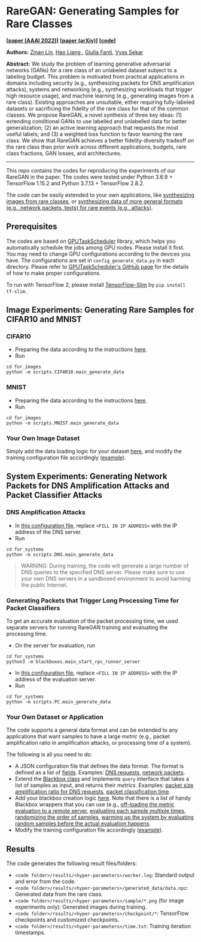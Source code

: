 # RareGAN: Generating Samples for Rare Classes

**[[paper (AAAI 2022)](#)]**
**[[paper (arXiv)](https://arxiv.org/abs/2203.10674)]**
**[[code](https://github.com/fjxmlzn/RareGAN)]**


**Authors:** [Zinan Lin](http://www.andrew.cmu.edu/user/zinanl/), [Hao Liang ](https://www.linkedin.com/in/hao-liang-5b5020198/), [Giulia Fanti](https://www.andrew.cmu.edu/user/gfanti/), [Vyas Sekar](https://users.ece.cmu.edu/~vsekar/)

**Abstract:** We study the problem of learning generative adversarial networks (GANs) for a rare class of an unlabeled dataset subject to a labeling budget. This problem is motivated from practical applications in domains including security (e.g., synthesizing packets for DNS amplification attacks), systems and networking (e.g., synthesizing workloads that trigger high resource usage), and machine learning (e.g., generating images from a rare class). Existing approaches are unsuitable, either requiring fully-labeled datasets or sacrificing the fidelity of the rare class for that of the common classes. We propose RareGAN, a novel synthesis of three key ideas: (1) extending conditional GANs to use labelled and unlabelled data for better generalization; (2) an active learning approach that requests the most useful labels; and (3) a weighted loss function to favor learning the rare class. We show that RareGAN achieves a better fidelity-diversity tradeoff on the rare class than prior work across different applications, budgets, rare class fractions, GAN losses, and architectures.

---
This repo contains the codes for reproducing the experiments of our RareGAN in the paper. The codes were tested under Python 3.6.9 + TensorFlow 1.15.2 and Python 3.7.13 + TensorFlow 2.8.2.

The code can be easily extended to your own applications, like [synthesizing images from rare classes](#extend-image), or [synthesizing data of more general formats (e.g., network packets, texts) for rare events (e.g., attacks)](#extend-network).

## Prerequisites

The codes are based on [GPUTaskScheduler](https://github.com/fjxmlzn/GPUTaskScheduler) library, which helps you automatically schedule the jobs among GPU nodes. Please install it first. You may need to change GPU configurations according to the devices you have. The configurations are set in `config_generate_data.py` in each directory. Please refer to [GPUTaskScheduler's GitHub page](https://github.com/fjxmlzn/GPUTaskScheduler) for the details of how to make proper configurations.

To run with TensorFlow 2, please install [TensorFlow-Slim](https://github.com/google-research/tf-slim) by `pip install tf-slim`.

## Image Experiments: Generating Rare Samples for CIFAR10 and MNIST

### CIFAR10

* Preparing the data according to the instructions [here](for_images/data/CIFAR10/README.md).
* Run

```
cd for_images
python -m scripts.CIFAR10.main_generate_data
```

### MNIST

* Preparing the data according to the instructions [here](for_images/data/MNIST/README.md).
* Run

```
cd for_images
python -m scripts.MNIST.main_generate_data
```

### <span id="extend-image">Your Own Image Dataset</span>
Simply add the data loading logic for your dataset [here](for_images/lib/data/load_data.py), and modify the training configuration file accordingly ([example](for_images/scripts/CIFAR10/config_generate_data.py)).

## System Experiments: Generating Network Packets for DNS Amplification Attacks and Packet Classifier Attacks

### DNS Amplification Attacks

* In [this configuration file](for_systems/scripts/DNS/config_generate_data.py), replace `<FILL IN IP ADDRESS>` with the IP address of the DNS server.
* Run

```
cd for_systems
python -m scripts.DNS.main_generate_data
```

> WARNING: During training, the code will generate a large number of DNS queries to the specified DNS server. Please make sure to use your own DNS servers in a sandboxed environment to avoid harming the public Internet. 

### Generating Packets that Trigger Long Processing Time for Packet Classifiers

To get an accurate evaluation of the packet processing time, we used separate servers for running RareGAN training and evaluating the processing time.

* On the server for evaluation, run

```
cd for_systems
python3 -m blackboxes.main_start_rpc_runner_server
```

* In [this configuration file](for_systems/scripts/PC/config_generate_data.py), replace `<FILL IN IP ADDRESS>` with the IP address of the evaluation server.
* Run

```
cd for_systems
python -m scripts.PC.main_generate_data
```

### <span id="extend-network">Your Own Dataset or Application</span>

The code supports a general data format and can be extended to any applications that want samples to have a large *metric* (e.g., packet amplification ratio in amplification attacks, or processing time of a system).

The following is all you need to do:

* A JSON configuration file that defines the data format. The format is defined as a list of [fields](for_systems/lib/data/fields.py). Examples: [DNS requests](for_systems/input_definitions/dns_input_definition.json), [network packets](for_systems/input_definitions/packet_classification_input_definition.json).
* Extend the [Blackbox class](for_systems/blackboxes/blackbox.py) and implements `query` interface that takes a list of samples as input, and returns their *metrics*. Examples: [packet size amplification ratio for DNS requests](for_systems/blackboxes/dns_blackbox.py), [packet classification time](for_systems/blackboxes/packet_classification_blackbox.py).
* Add your blackbox creation logic [here](for_systems/blackboxes/blackbox_utils.py). Note that there is a list of handy Blackbox wrappers that you can use (e.g., [off-loading the metric evaluation to a remote server](for_systems/blackboxes/rpc_wrapper.py), [evaluating each sample multiple times](for_systems/blackboxes/average_measurement_wrapper.py), [randomizing the order of samples](for_systems/blackboxes/random_order_measurement_wrapper.py), [warming up the system by evaluating random samples before the actual evaluation happens](for_systems/blackboxes/warm_up_measurement_wrapper.py). 
* Modify the training configuration file accordingly ([example](for_systems/scripts/DNS/config_generate_data.py)).



## Results

The code generates the following result files/folders:

* `<code folder>/results/<hyper-parameters>/worker.log`: Standard output and error from the code.
* `<code folder>/results/<hyper-parameters>/generated_data/data.npz`: Generated data from the rare class.
* `<code folder>/results/<hyper-parameters>/sample/*.png` (for image experiments only): Generated images during training.
* `<code folder>/results/<hyper-parameters>/checkpoint/*`: TensorFlow checkpoints and customized checkpoints.
* `<code folder>/results/<hyper-parameters>/time.txt`: Training iteration timestamps.
